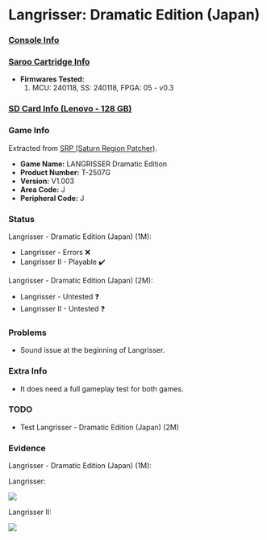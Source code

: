 # Langrisser: Dramatic Edition (Japan)

### [Console Info](../../../../../Info/Consoles/VA13/README.md)

### [Saroo Cartridge Info](../../../../../Info/Cartridges/RetroGameParadiseStore/1.32F/README.md)

- <b>Firmwares Tested:</b>
  1. MCU: 240118, SS: 240118, FPGA: 05 - v0.3

### [SD Card Info (Lenovo - 128 GB)](../../../../../Info/SdCards/Lenovo/128GB/fat32/README.md)

### Game Info

Extracted from [SRP (Saturn Region Patcher)](https://segaxtreme.net/resources/saturn-region-patcher.81/download).

- <b>Game Name:</b> LANGRISSER Dramatic Edition
- <b>Product Number:</b> T-2507G
- <b>Version:</b> V1.003
- <b>Area Code:</b> J
- <b>Peripheral Code:</b> J

### Status

Langrisser - Dramatic Edition (Japan) (1M):

- Langrisser - Errors :x:
- Langrisser II - Playable :heavy_check_mark:

Langrisser - Dramatic Edition (Japan) (2M):

- Langrisser - Untested :question:
- Langrisser II - Untested :question:

### Problems

- Sound issue at the beginning of Langrisser.

### Extra Info

- It does need a full gameplay test for both games.

### TODO

- Test Langrisser - Dramatic Edition (Japan) (2M)

### Evidence

Langrisser - Dramatic Edition (Japan) (1M):

Langrisser:

[![](https://img.youtube.com/vi/8kBO_7p4d5Y/0.jpg)](https://www.youtube.com/watch?v=8kBO_7p4d5Y)

Langrisser II:

[![](https://img.youtube.com/vi/giIDypjlHzU/0.jpg)](https://www.youtube.com/watch?v=giIDypjlHzU)
